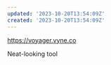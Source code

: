 ```yaml
---
updated: '2023-10-20T13:54:09Z'
created: '2023-10-20T13:54:09Z'
---
```

https://voyager.vyne.co

Neat-looking tool